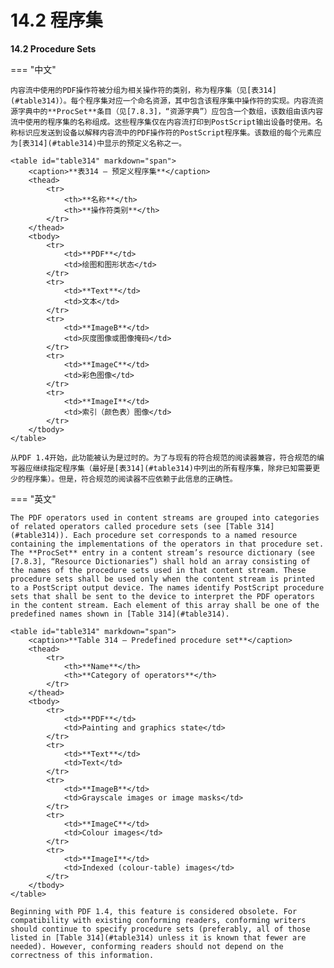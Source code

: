# 14.2 程序集

**14.2 Procedure Sets**

=== "中文"

    内容流中使用的PDF操作符被分组为相关操作符的类别，称为程序集（见[表314](#table314)）。每个程序集对应一个命名资源，其中包含该程序集中操作符的实现。内容流资源字典中的**ProcSet**条目（见[7.8.3]，“资源字典”）应包含一个数组，该数组由该内容流中使用的程序集的名称组成。这些程序集仅在内容流打印到PostScript输出设备时使用。名称标识应发送到设备以解释内容流中的PDF操作符的PostScript程序集。该数组的每个元素应为[表314](#table314)中显示的预定义名称之一。
                    
    <table id="table314" markdown="span">
        <caption>**表314 – 预定义程序集**</caption>
        <thead>
            <tr>
                <th>**名称**</th>
                <th>**操作符类别**</th>
            </tr>
        </thead>
        <tbody>
            <tr>
                <td>**PDF**</td> 
                <td>绘图和图形状态</td>
            </tr>
            <tr>
                <td>**Text**</td> 
                <td>文本</td>
            </tr>
            <tr>
                <td>**ImageB**</td> 
                <td>灰度图像或图像掩码</td>
            </tr>
            <tr>
                <td>**ImageC**</td> 
                <td>彩色图像</td>
            </tr>
            <tr>
                <td>**ImageI**</td> 
                <td>索引（颜色表）图像</td>
            </tr>
        </tbody>
    </table>
    
    从PDF 1.4开始，此功能被认为是过时的。为了与现有的符合规范的阅读器兼容，符合规范的编写器应继续指定程序集（最好是[表314](#table314)中列出的所有程序集，除非已知需要更少的程序集）。但是，符合规范的阅读器不应依赖于此信息的正确性。

=== "英文"

    The PDF operators used in content streams are grouped into categories of related operators called procedure sets (see [Table 314](#table314)). Each procedure set corresponds to a named resource containing the implementations of the operators in that procedure set. The **ProcSet** entry in a content stream’s resource dictionary (see [7.8.3], “Resource Dictionaries”) shall hold an array consisting of the names of the procedure sets used in that content stream. These procedure sets shall be used only when the content stream is printed to a PostScript output device. The names identify PostScript procedure sets that shall be sent to the device to interpret the PDF operators in the content stream. Each element of this array shall be one of the predefined names shown in [Table 314](#table314).
                    
    <table id="table314" markdown="span">
        <caption>**Table 314 – Predefined procedure set**</caption>
        <thead>
            <tr>
                <th>**Name**</th>
                <th>**Category of operators**</th>
            </tr>
        </thead>
        <tbody>
            <tr>
                <td>**PDF**</td> 
                <td>Painting and graphics state</td>
            </tr>
            <tr>
                <td>**Text**</td> 
                <td>Text</td>
            </tr>
            <tr>
                <td>**ImageB**</td> 
                <td>Grayscale images or image masks</td>
            </tr>
            <tr>
                <td>**ImageC**</td> 
                <td>Colour images</td>
            </tr>
            <tr>
                <td>**ImageI**</td> 
                <td>Indexed (colour-table) images</td>
            </tr>
        </tbody>
    </table>
    
    Beginning with PDF 1.4, this feature is considered obsolete. For compatibility with existing conforming readers, conforming writers should continue to specify procedure sets (preferably, all of those listed in [Table 314](#table314) unless it is known that fewer are needed). However, conforming readers should not depend on the correctness of this information.

[7.8.3]: ../c7/s8.md#783-资源字典
